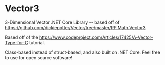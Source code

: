 # Vector3
3-Dimensional Vector .NET Core Library -- based off of https://github.com/dickiepotter/Vector/tree/master/RP.Math.Vector3

Based off of the https://www.codeproject.com/Articles/17425/A-Vector-Type-for-C tutorial.

Class-based instead of struct-based, and also built on .NET Core. Feel free to use for open source software!
